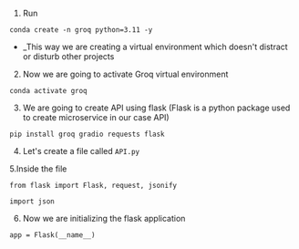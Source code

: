 1. Run

```conda create -n groq python=3.11 -y```

* _This way we are creating a virtual environment which doesn't distract or disturb other projects

2. Now we are going to activate Groq virtual environment
   
```conda activate groq```

3. We are going to create API using flask (Flask is a python package used to create microservice in our case API)

```pip install groq gradio requests flask```

4. Let's create a file called ```API.py```

5.Inside the file

```from flask import Flask, request, jsonify```

```import json```

6. Now we are initializing the flask application 

```app = Flask(__name__)```
